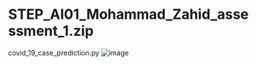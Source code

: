 # STEP_AI01_Mohammad_Zahid_assessment_1.zip
 covid_19_case_prediction.py
![image](https://user-images.githubusercontent.com/121663029/211314298-ceef00ba-219a-47be-acb4-839ca6820117.png)
